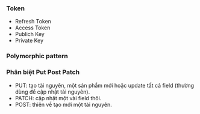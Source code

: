 ### Token
- Refresh Token
- Access Token
- Publich Key
- Private Key

### Polymorphic pattern

### Phân biệt Put Post Patch
- PUT: tạo tài nguyên, một sản phẩm mới hoặc update tất cả field (thường dùng để cập nhật tài nguyên).
- PATCH: cập nhật một vài field thôi.
- POST: thiên về tạo mới một tài nguyên.

### 
